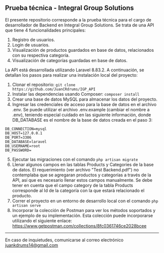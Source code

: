 ## Prueba técnica - Integral Group Solutions

El presente repositorio corresponde a la prueba técnica para el cargo de desarrollador de Backend en Integral Group Solutions. Se trata de una API que tiene 4 funcionalidades principales:
1. Registro de usuarios.
2. Login de usuarios.
3. Visualización de productos guardados en base de datos, relacionados con su respectiva categoría.
4. Visualización de categorías guardadas en base de datos.

La API está desarrollada utilizando Laravel 8.83.2. A continuación, se detallan los pasos para realizar una instalación local del proyecto:

1. Clonar el repositorio:  ``` git clone https://github.com/JuanCRdrums/IGP_API ```
2. Instalar las dependencias usando Composer: ``` composer install ```
3. Crear una base de datos MySQL para almacenar los datos del proyecto.
4. Ingresar las credenciales de acceso para la base de datos en el archivo .env. Se puede utilizar el archivo .env.example (cambiar el nombre a .env), teniendo especial cuidado en las siguiente información, donde DB_DATABASE es el nombre de la base de datos creada en el paso 3:
```
DB_CONNECTION=mysql
DB_HOST=127.0.0.1
DB_PORT=3306
DB_DATABASE=laravel
DB_USERNAME=root
DB_PASSWORD=
```
5. Ejecutar las migraciones con el comando ``` php artisan migrate ```
6. Llenar algunos campos en las tablas Products y Categories de la base de datos. El requerimiento (ver archivo "Test Backend.pdf") no contemplaba que se agregaran productos y categorías a través de la API, así que es necesario llenar estos campos manualmente. Se debe tener en cuenta que el campo category de la tabla Products corresponde al Id de la categoría con la que estará relacionado el producto.
7. Correr el proyecto en un entorno de desarrollo local con el comando ``` php artisan serve ```
8. Incorporar la colección de Postman para ver los métodos soportados y un ejemplo de su implementación. Esta colección puede incorporarse utilizando el siguiente enlace: https://www.getpostman.com/collections/8fc0361746ce2028bcee

------------------------------------------------------------
En caso de inquietudes, comunicarse al correo electrónico juankdrums14@gmail.com
